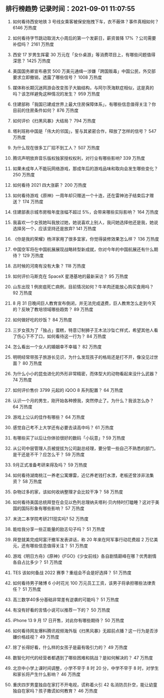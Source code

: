 
## 排行榜趋势 记录时间：2021-09-01 11:07:55
  
  1. 如何看待西安地铁 3 号线女乘客被保安拖拽下车，衣不蔽体？事件真相如何？ 6146 万热度
    
  2. 如何看待字节跳动取消大小周后的第一个发薪日，薪资普降 17% ？公司需要补偿吗？ 2161 万热度
    
  3. 西安 17 岁男生挥霍 30 万元在「女仆桌游」等消费项目上，有哪些问题值得深思？ 1425 万热度
    
  4. 美国国务卿宣布悬赏 500 万美元通缉一涉嫌「跨国贩毒」中国公民，外交部要求立即撤销，透露了哪些信号？ 1008 万热度
    
  5. 媒体称长期沉迷网游会改变孩子大脑结构，与阿尔茨海默症相似，这是真的吗？该怎样避免这种情况的发生？ 959 万热度
    
  6. 住建部称「我国已建成世界上最大住房保障体系」，有哪些信息值得关注？你目前的住房条件如何？ 876 万热度
    
  7. 如何评价《扫黑风暴》大结局？ 794 万热度
    
  8. 塔利班称中国是「伟大的邻国」，誓与其紧密合作，释放了怎样的信号？ 547 万热度
    
  9. 为什么现在很多工厂招不到工人？ 507 万热度
    
  10. 腾讯声明放弃音乐版权独家授权权利，对行业有哪些影响? 339 万热度
    
  11. 如果未成年人不能玩网络游戏，那成年后的游戏品味和取向会发生哪些变化？ 250 万热度
    
  12. 如何看待 2021 四大涨薪？ 200 万热度
    
  13. 如何看待游戏《原神》一周年却只赠送一个十连，还在雷神池子结束后才赠送？ 174 万热度
    
  14. 住建部表示城市房租年度涨幅不超过 5%，会带来哪些实际影响？ 164 万热度
    
  15. 我喜欢一个女孩她叫我放过她，她说喜欢上别人，我问她选择他还是我，她说选择另一个，应该坚持还是放弃? 141 万热度
    
  16. 《你是我的荣耀》杨洋家用了很多宜家，你觉得装修效果怎么样？ 136 万热度
    
  17. 中国空军将在中国航展展现战略转型新成就，你对今年的中国航展还有什么期待？ 129 万热度
    
  18. 古时候的河南有没有大象？ 118 万热度
    
  19. 如何评价马斯克在 SpaceX 星港基地的最新采访？ 95 万热度
    
  20. 山东出现 1 例炭疽死亡病例，目前情况如何？牛羊肉还能放心购买食用吗？ 92 万热度
    
  21. 8 月 31 日晚间巨人教育宣布倒闭，并无法完成退费，巨人教育怎么走到今天的？反映了教培领域哪些趋势？ 89 万热度
    
  22. 如何做好吃的炒饭？ 84 万热度
    
  23. 三岁女孩为了「独占」蛋糕，特意订制狮子王木法沙坠亡样式，希望其他人看了伤心下不了口，如何看待这一行为？ 84 万热度
    
  24. 怎么看出一个女人的婚姻幸不幸福？ 82 万热度
    
  25. 明明经常带孩子旅游长见识，为什么发现孩子的格局还是打不开，像没见过世面？ 80 万热度
    
  26. 为什么小小的昆虫进化的外形非常精密，而体型大的动物看起来没什么武器？ 74 万热度
    
  27. 如何评价售价 3799 元起的 iQOO 8 系列配置？ 64 万热度
    
  28. 认识一个月的男生，刚开始各种撩我，突然停止了。为什么？我该怎么办？ 64 万热度
    
  29. 游戏上公认的佳作有哪些？ 64 万热度
    
  30. 感觉自己考不上大学还有必要去读高中吗？ 61 万热度
    
  31. 有哪些买了以后让你体验很好的数码「小玩意」? 59 万热度
    
  32. 从公司中层管理人员被提拔为公司副总经理，要分管一些自己不熟悉的部门，是干还是不干？应怎么干？ 59 万热度
    
  33. 9月正式准备考研来得及吗？ 59 万热度
    
  34. 如何看待湖南桃江一养老公寓爆雷，近亿养老钱打水漂，老板还曾涉非法集资？ 58 万热度
    
  35. 杂物过多的家，该如何收纳整理才会比较干净？ 58 万热度
    
  36. 如何看待美国总统拜登在会见以色列总理纳夫塔利·贝内特时打瞌睡？这对于美国的国际形象有哪些影响？ 57 万热度
    
  37. 末流二本学院考研211现实吗? 52 万热度
    
  38. 能给我分享一些正能量的励志句子吗？ 51 万热度
    
  39. 拜登就美完成阿富汗撤军发表讲话，称 20 年来在阿军事行动花费超 2 万亿美元，还有哪些信息值得关注？ 51 万热度
    
  40. 游戏《明日方舟》《原神》《FGO》《少女前线》各自剧情巅峰在哪？优秀剧情各自占比多少？ 51 万热度
    
  41. TES 该如何备战 2022 赛季？重组会不会是好选择？ 51 万热度
    
  42. 如何看待男子赌博 6 小时花光 100 万元员工工资，该男子将承担哪些法律责任？ 51 万热度
    
  43. 高三数学40多分基础非常差有逆袭的可能吗？ 51 万热度
    
  44. 有没有好看的言情小说可以推荐一下的？ 50 万热度
    
  45. iPhone 13 9 月 17 日开售，对此你有哪些期待？ 50 万热度
    
  46. 如何看待网友爆料腾讯视频海外版《扫黑风暴》无超前点播？这一行为是否涉嫌价格歧视？ 49 万热度
    
  47. 除了长得好看，什么样的女孩子是最有吸引力的？ 49 万热度
    
  48. 数智化时代的经营者都遇到了哪些困难和挑战？是如何解决的？ 47 万热度
    
  49. 北京中小学上课时间调整，小学不早于 8 时 20 分，中学不早于 8 时，对学生和家长将产生什么影响？ 46 万热度
    
  50. 重庆四岁男童独自在家打不开电视，谎称着火引 42 名消防员扑空，能让幼童独自在家吗？孩子撒谎如何教育？ 46 万热度
    